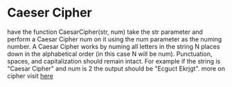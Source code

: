 # Caeser Cipher

have the function CaesarCipher(str, num) take the str parameter and perform a Caesar Cipher num on it using the num
parameter as the numing number. A Caesar Cipher works by numing all letters in the string N places down in the
alphabetical order (in this case N will be num). Punctuation, spaces, and capitalization should remain intact. For
example if the string is "Caesar Cipher" and num is 2 the output should be "Ecguct Ekrjgt". more on cipher
visit [here](http://practicalcryptography.com/ciphers/caesar-cipher/)
